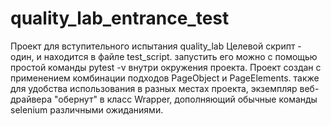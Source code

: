 # quality_lab_entrance_test
Проект для вступительного испытания quality_lab Целевой скрипт - один, и находится в файле test_script. 
запустить его можно с помощью простой команды pytest -v внутри окружения проекта.
Проект создан с применением комбинации подходов PageObject и PageElements. 
также для удобства использования в разных местах проекта, экземпляр веб-драйвера "обернут" в класс Wrapper, дополняющий обычные команды selenium различными ожиданиями.
